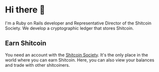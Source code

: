 # Hi there 👋

I'm a Ruby on Rails developer and Representative Director of the Shitcoin Society. We develop a cryptographic ledger that stores Shitcoin.

## Earn Shitcoin

You need an account with the [Shitcoin Society](https://www.shitcoinsociety.com). It's the only place in the world where you can earn Shitcoin. Here, you can also view your balances and trade with other shitcoiners.
